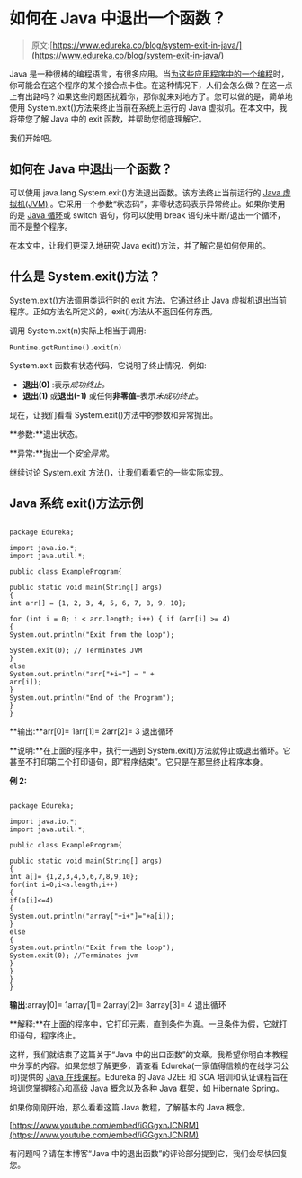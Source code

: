 # 如何在 Java 中退出一个函数？

> 原文:[https://www.edureka.co/blog/system-exit-in-java/](https://www.edureka.co/blog/system-exit-in-java/)

Java 是一种很棒的编程语言，有很多应用。当[为这些应用程序中的一个编程](https://www.edureka.co/blog/java-programs/)时，你可能会在这个程序的某个接合点卡住。在这种情况下，人们会怎么做？在这一点上有出路吗？如果这些问题困扰着你，那你就来对地方了。您可以做的是，简单地使用 System.exit()方法来终止当前在系统上运行的 Java 虚拟机。在本文中，我将带您了解 Java 中的 exit 函数，并帮助您彻底理解它。

我们开始吧。

## 如何在 Java 中退出一个函数？

可以使用 java.lang.System.exit()方法退出函数。该方法终止当前运行的 [Java 虚拟机(JVM)](https://www.edureka.co/blog/java-virtual-machine/) 。它采用一个参数“状态码”，非零状态码表示异常终止。如果你使用的是 [Java 循环](https://www.edureka.co/blog/loops-in-java/)或 switch 语句，你可以使用 break 语句来中断/退出一个循环，而不是整个程序。

在本文中，让我们更深入地研究 Java exit()方法，并了解它是如何使用的。

## **什么是 System.exit()方法？**

System.exit()方法调用类运行时的 exit 方法。它通过终止 Java 虚拟机退出当前程序。正如方法名所定义的，exit()方法从不返回任何东西。

调用 System.exit(n)实际上相当于调用:

```
Runtime.getRuntime().exit(n)

```

System.exit 函数有状态代码，它说明了终止情况，例如:

*   **退出(0)** :表示*成功终止。*
*   **退出(1)** 或**退出(-1)** 或任何**非零值**–表示*未成功终止*。

现在，让我们看看 System.exit()方法中的参数和异常抛出。

**参数:**退出状态。

**异常:**抛出一个*安全异常*。

继续讨论 System.exit 方法()，让我们看看它的一些实际实现。

## **Java 系统 exit()方法示例**

```

package Edureka;

import java.io.*;
import java.util.*;

public class ExampleProgram{

public static void main(String[] args)
{
int arr[] = {1, 2, 3, 4, 5, 6, 7, 8, 9, 10};

for (int i = 0; i < arr.length; i++) { if (arr[i] >= 4)
{
System.out.println("Exit from the loop");

System.exit(0); // Terminates JVM
}
else
System.out.println("arr["+i+"] = " +
arr[i]);
}
System.out.println("End of the Program");
}
}

```

**输出:**arr[0]= 1arr[1]= 2arr[2]= 3 退出循环

**说明:**在上面的程序中，执行一遇到 System.exit()方法就停止或退出循环。它甚至不打印第二个打印语句，即“程序结束”。它只是在那里终止程序本身。

**例 2:**

```

package Edureka;

import java.io.*;
import java.util.*;

public class ExampleProgram{

public static void main(String[] args)
{
int a[]= {1,2,3,4,5,6,7,8,9,10};
for(int i=0;i<a.length;i++)
{
if(a[i]<=4)
{
System.out.println("array["+i+"]="+a[i]);
}
else
{
System.out.println("Exit from the loop");
System.exit(0); //Terminates jvm
}
}
}
}

```

**输出**:array[0]= 1array[1]= 2array[2]= 3array[3]= 4 退出循环

**解释:**在上面的程序中，它打印元素，直到条件为真。一旦条件为假，它就打印语句，程序终止。

这样，我们就结束了这篇关于“Java 中的出口函数”的文章。我希望你明白本教程中分享的内容。如果您想了解更多，请查看 Edureka(一家值得信赖的在线学习公司)提供的 [Java 在线课程](https://www.edureka.co/java-j2ee-training-course)。Edureka 的 Java J2EE 和 SOA 培训和认证课程旨在培训您掌握核心和高级 Java 概念以及各种 Java 框架，如 Hibernate Spring。

如果你刚刚开始，那么看看这篇 Java 教程，了解基本的 Java 概念。

[https://www.youtube.com/embed/iGGgxnJCNRM](https://www.youtube.com/embed/iGGgxnJCNRM)

有问题吗？请在本博客“Java 中的退出函数”的评论部分提到它，我们会尽快回复您。